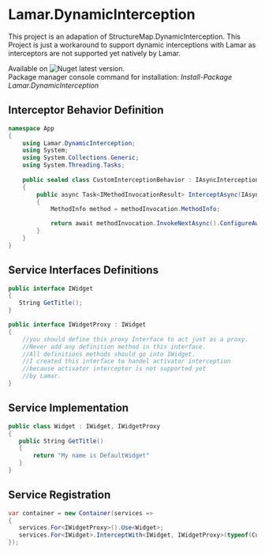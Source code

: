 # Lamar.DynamicInterception
This project is an adapation of StructureMap.DynamicInterception.
This Project is just a workaround to support dynamic interceptions with Lamar as interceptors are not supported yet natively by Lamar.

Available on ![Nuget](https://img.shields.io/nuget/v/Lamar.DynamicInterception) latest version.<br>
Package manager console command for installation: 
*Install-Package Lamar.DynamicInterception*

## Interceptor Behavior Definition
```cs
namespace App
{
    using Lamar.DynamicInterception;
    using System;
    using System.Collections.Generic;
    using System.Threading.Tasks;
    
    public sealed class CustomInterceptionBehavior : IAsyncInterceptionBehavior
    {
        public async Task<IMethodInvocationResult> InterceptAsync(IAsyncMethodInvocation methodInvocation)
        {
            MethodInfo method = methodInvocation.MethodInfo;

            return await methodInvocation.InvokeNextAsync().ConfigureAwait(false);
        }
    }
}
```
## Service Interfaces Definitions
```cs
public interface IWidget
{
   String GetTitle();
}

public interface IWidgetProxy : IWidget
{
    //you should define this proxy Interface to act just as a proxy.
    //Never add any definition method in this interface.
    //All definitions methods should go into IWidget.
    //I created this interface to handel activator interception
    //because activator interceptor is not supported yet
    //by Lamar.
}
```
## Service Implementation
```cs
public class Widget : IWidget, IWidgetProxy
{
   public String GetTitle()
   {
       return "My name is DefaultWidget"
   }
}
```

## Service Registration
```cs
var container = new Container(services =>
{
   services.For<IWidgetProxy>().Use<Widget>;
   services.For<IWidget>.InterceptWith<IWidget, IWidgetProxy>(typeof(CustomInterceptionBehavior))
});
```
